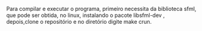 Para compilar e executar o programa, primeiro necessita da biblioteca sfml, que pode ser obtida, no linux, instalando o pacote libsfml-dev , depois,clone o repositório e no diretório digite make crun.
